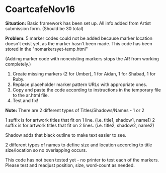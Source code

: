 # CoartcafeNov16

**Situation:** Basic framework has been set up. All info added from Artist submission form. (Should be 30 total)  

**Problem:** 5 marker codes could not be added because marker location doesn't exist yet, as the marker hasn't been made.
This code has been stored in the "nomarkersyet-temp.html"

(Adding marker code with nonexisting markers stops the AR from working completely.)


1. Create missing markers (2 for Umber), 1 for Aidan, 1 for Shabad, 1 for Ruby.
2. Replace placeholder marker pattern URLs with appropriate ones.
3. Copy and paste the code according to instructions in the temporary file to the ar.html file.
4. Test and fix!

**Note:**
There are 2 different types of Titles/Shadows/Names - 1 or 2

1 suffix is for artwork titles that fit on 1 line. (i.e. title1, shadow1, name1) 
2 suffix is for artwork titles that fit on 2 lines. (i.e. title2, shadow2, name2)

Shadow adds that black outline to make text easier to see.

2 different types of names to define size and location according to title size/location so no overlapping occurs.


This code has not been tested yet - no printer to test each of the markers. Please test and readjust position, size, word-count as needed.
